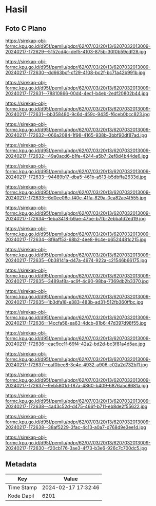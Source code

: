 # Hasil

## Foto C Plano

https://sirekap-obj-formc.kpu.go.id/d95f/pemilu/pdpr/62/07/03/20/13/6207032013009-20240217-172629--5152cd4c-def5-4103-875b-30f0b59cdf28.jpg

https://sirekap-obj-formc.kpu.go.id/d95f/pemilu/pdpr/62/07/03/20/13/6207032013009-20240217-172630--dd663bcf-cf29-4108-bc2f-bc71a42b991b.jpg

https://sirekap-obj-formc.kpu.go.id/d95f/pemilu/pdpr/62/07/03/20/13/6207032013009-20240217-172631--78810866-00d4-4ec1-b4eb-2edf20802b44.jpg

https://sirekap-obj-formc.kpu.go.id/d95f/pemilu/pdpr/62/07/03/20/13/6207032013009-20240217-172631--bb358480-9c6d-459c-9435-f6ceb0bcc823.jpg

https://sirekap-obj-formc.kpu.go.id/d95f/pemilu/pdpr/62/07/03/20/13/6207032013009-20240217-172632--066a2084-1f98-4165-938b-3bbf90df87ad.jpg

https://sirekap-obj-formc.kpu.go.id/d95f/pemilu/pdpr/62/07/03/20/13/6207032013009-20240217-172632--49a0acd6-b1fe-4244-a5b7-2ef8d4b44de6.jpg

https://sirekap-obj-formc.kpu.go.id/d95f/pemilu/pdpr/62/07/03/20/13/6207032013009-20240217-172633--94489b17-dba5-461b-a513-b5dbffa2633d.jpg

https://sirekap-obj-formc.kpu.go.id/d95f/pemilu/pdpr/62/07/03/20/13/6207032013009-20240217-172633--6d0ee06c-f40e-41fa-829a-0ca82ae4f555.jpg

https://sirekap-obj-formc.kpu.go.id/d95f/pemilu/pdpr/62/07/03/20/13/6207032013009-20240217-172634--1eba3418-b9ae-47be-b7fb-2ebbafd2ed19.jpg

https://sirekap-obj-formc.kpu.go.id/d95f/pemilu/pdpr/62/07/03/20/13/6207032013009-20240217-172634--8f9aff53-68b2-4ee8-9c4e-b6524481c215.jpg

https://sirekap-obj-formc.kpu.go.id/d95f/pemilu/pdpr/62/07/03/20/13/6207032013009-20240217-172635--0b38141a-d47a-4974-922a-c21546b66175.jpg

https://sirekap-obj-formc.kpu.go.id/d95f/pemilu/pdpr/62/07/03/20/13/6207032013009-20240217-172635--3489af8a-ac9f-4c90-98ba-7369db2b3370.jpg

https://sirekap-obj-formc.kpu.go.id/d95f/pemilu/pdpr/62/07/03/20/13/6207032013009-20240217-172635--1b3dfa18-e383-483b-ad31-512fb360ffbc.jpg

https://sirekap-obj-formc.kpu.go.id/d95f/pemilu/pdpr/62/07/03/20/13/6207032013009-20240217-172636--14ccfa58-ea63-4dcb-81b6-47d397d98f55.jpg

https://sirekap-obj-formc.kpu.go.id/d95f/pemilu/pdpr/62/07/03/20/13/6207032013009-20240217-172636--cac9cc1f-69f4-42a2-bd2d-bc3f81a4d5ae.jpg

https://sirekap-obj-formc.kpu.go.id/d95f/pemilu/pdpr/62/07/03/20/13/6207032013009-20240217-172637--caf0bee8-3e4e-4932-a906-c02a2d732bf1.jpg

https://sirekap-obj-formc.kpu.go.id/d95f/pemilu/pdpr/62/07/03/20/13/6207032013009-20240217-172637--9eb5801d-f87a-4860-b409-6876a5c8681a.jpg

https://sirekap-obj-formc.kpu.go.id/d95f/pemilu/pdpr/62/07/03/20/13/6207032013009-20240217-172638--4a43c52d-d475-466f-b711-eb8de2f55622.jpg

https://sirekap-obj-formc.kpu.go.id/d95f/pemilu/pdpr/62/07/03/20/13/6207032013009-20240217-172638--38af5229-3fac-4c13-a0a7-d768d9e3ee1d.jpg

https://sirekap-obj-formc.kpu.go.id/d95f/pemilu/pdpr/62/07/03/20/13/6207032013009-20240217-172630--f20cb176-3ae3-4f73-b3e6-926c7c700dc5.jpg


## Metadata

| Key        | Value               |
| ---------- | ------------------- |
| Time Stamp | 2024-02-17 17:32:46 |
| Kode Dapil | 6201                |



